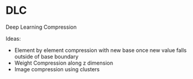 # DLC
Deep Learning Compression



Ideas:
- Element by element compression with new base once new value falls outside of base boundary
- Weight Compression along z dimension
- Image compression using clusters
